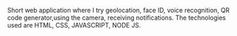 Short web application where I try geolocation, face ID, voice recognition, QR code generator,using the camera, receiving notifications.
The technologies used are HTML, CSS, JAVASCRIPT, NODE JS.
